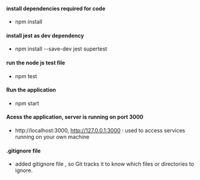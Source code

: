 #### install dependencies required for code
- npm install
#### install jest as dev dependency
- npm install --save-dev jest supertest
#### run the node js test file
- npm test
#### Run the application
- npm start
#### Acess the application, server is running on port 3000
- http://localhost:3000, http://127.0.0.1:3000 : used to access services running on your own machine



#### .gitignore file
- added gitignore file , so Git tracks it to know which files or directories to ignore.